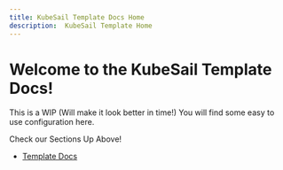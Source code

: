 ```yaml
---
title: KubeSail Template Docs Home
description:  KubeSail Template Home
---
```

# Welcome to the KubeSail Template Docs!

This is a WIP (Will make it look better in time!) You will find some easy to use configuration here.

Check our Sections Up Above!
- [Template Docs](/Templates/Overview/)